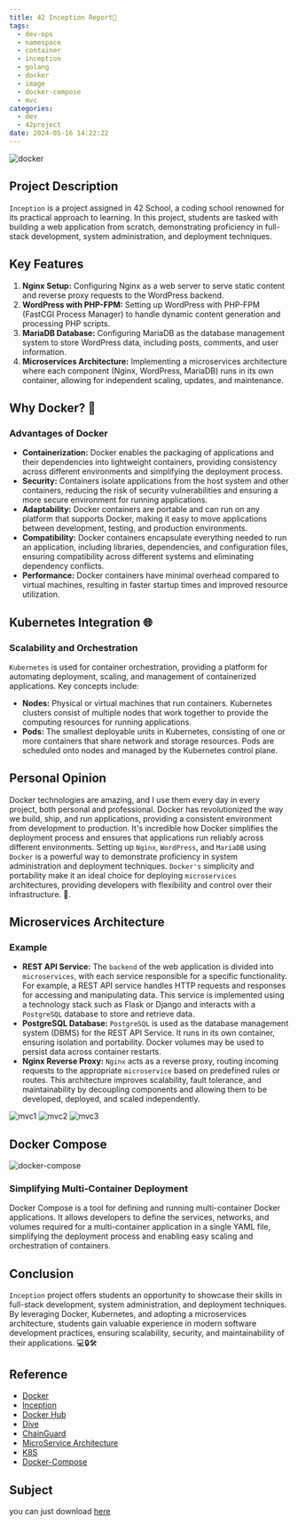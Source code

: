 ```yaml
---
title: 42 Inception Report📘
tags:
  - dev-ops
  - namespace
  - container
  - inception
  - golang
  - docker
  - image
  - docker-compose
  - mvc
categories:
  - dev
  - 42project
date: 2024-05-16 14:22:22
---
```


![docker](/images/docker.png)

## Project Description
`Inception` is a project assigned in 42 School, a coding school renowned for its practical approach to learning. In this project, students are tasked with building a web application from scratch, demonstrating proficiency in full-stack development, system administration, and deployment techniques.

## Key Features
1. **Nginx Setup:** Configuring Nginx as a web server to serve static content and reverse proxy requests to the WordPress backend.
2. **WordPress with PHP-FPM:** Setting up WordPress with PHP-FPM (FastCGI Process Manager) to handle dynamic content generation and processing PHP scripts.
3. **MariaDB Database:** Configuring MariaDB as the database management system to store WordPress data, including posts, comments, and user information.
4. **Microservices Architecture:** Implementing a microservices architecture where each component (Nginx, WordPress, MariaDB) runs in its own container, allowing for independent scaling, updates, and maintenance.

## Why Docker? 🐳
### Advantages of Docker
- **Containerization:** Docker enables the packaging of applications and their dependencies into lightweight containers, providing consistency across different environments and simplifying the deployment process.
- **Security:** Containers isolate applications from the host system and other containers, reducing the risk of security vulnerabilities and ensuring a more secure environment for running applications.
- **Adaptability:** Docker containers are portable and can run on any platform that supports Docker, making it easy to move applications between development, testing, and production environments.
- **Compatibility:** Docker containers encapsulate everything needed to run an application, including libraries, dependencies, and configuration files, ensuring compatibility across different systems and eliminating dependency conflicts.
- **Performance:** Docker containers have minimal overhead compared to virtual machines, resulting in faster startup times and improved resource utilization.
## Kubernetes Integration 🌐
### Scalability and Orchestration
`Kubernetes` is used for container orchestration, providing a platform for automating deployment, scaling, and management of containerized applications. Key concepts include:
- **Nodes:** Physical or virtual machines that run containers. Kubernetes clusters consist of multiple nodes that work together to provide the computing resources for running applications.
- **Pods:** The smallest deployable units in Kubernetes, consisting of one or more containers that share network and storage resources. Pods are scheduled onto nodes and managed by the Kubernetes control plane.
## Personal Opinion
Docker technologies are amazing, and I use them every day in every project, both personal and professional. Docker has revolutionized the way we build, ship, and run applications, providing a consistent environment from development to production. It's incredible how Docker simplifies the deployment process and ensures that applications run reliably across different environments.
Setting up `Nginx`, `WordPress`, and `MariaDB` using `Docker` is a powerful way to demonstrate proficiency in system administration and deployment techniques. `Docker's` simplicity and portability make it an ideal choice for deploying `microservices` architectures, providing developers with flexibility and control over their infrastructure. 🌟.
## Microservices Architecture
### Example
- **REST API Service:** The `backend` of the web application is divided into `microservices`, with each service responsible for a specific functionality. For example, a REST API service handles HTTP requests and responses for accessing and manipulating data. This service is implemented using a technology stack such as Flask or Django and interacts with a `PostgreSQL` database to store and retrieve data.
- **PostgreSQL Database:** `PostgreSQL` is used as the database management system (DBMS) for the REST API Service. It runs in its own container, ensuring isolation and portability. Docker volumes may be used to persist data across container restarts.
- **Nginx Reverse Proxy:** `Nginx` acts as a reverse proxy, routing incoming requests to the appropriate `microservice` based on predefined rules or routes. This architecture improves scalability, fault tolerance, and maintainability by decoupling components and allowing them to be developed, deployed, and scaled independently.

![mvc1](/images/mvc1.png)
![mvc2](/images/mvc2.png)
![mvc3](/images/mvc3.png)

## Docker Compose
![docker-compose](/images/docker-compose.png)

### Simplifying Multi-Container Deployment
Docker Compose is a tool for defining and running multi-container Docker applications. It allows developers to define the services, networks, and volumes required for a multi-container application in a single YAML file, simplifying the deployment process and enabling easy scaling and orchestration of containers.

## Conclusion
`Inception` project offers students an opportunity to showcase their skills in full-stack development, system administration, and deployment techniques. By leveraging Docker, Kubernetes, and adopting a microservices architecture, students gain valuable experience in modern software development practices, ensuring scalability, security, and maintainability of their applications. 💻🔒🛠️

## Reference
- [Docker](https://www.docker.com/)
- [Inception](https://github.com/Unam3dd/Inception)
- [Docker Hub](https://hub.docker.com/)
- [Dive](https://github.com/wagoodman/dive)
- [ChainGuard](https://www.chainguard.dev/)
- [MicroService Architecture](https://appmaster.io/blog/docker-microservices-architecture)
- [K8S](https://kubernetes.io/fr/)
- [Docker-Compose](https://docs.docker.com/compose/)

## Subject
you can just download [here](/images/inception.pdf)
